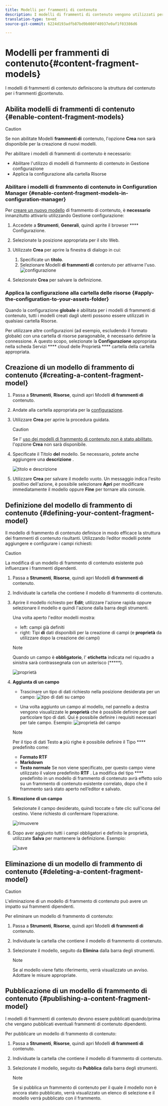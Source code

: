 ```yaml
---
title: Modelli per frammenti di contenuto
description: I modelli di frammenti di contenuto vengono utilizzati per creare frammenti di contenuto con contenuto strutturato.
translation-type: tm+mt
source-git-commit: 6224d193adfb87bd9b080f48937e0af1f03386d6

---
```



# Modelli per frammenti di contenuto{#content-fragment-models}

I modelli di frammenti di contenuto definiscono la struttura del contenuto per i frammenti [di](/help/assets/content-fragments/content-fragments.md)contenuto.

## Abilita modelli di frammenti di contenuto {#enable-content-fragment-models}

>[!CAUTION]
>
>Se non abilitate Modelli **frammenti di** contenuto, l&#39;opzione **Crea** non sarà disponibile per la creazione di nuovi modelli.

Per abilitare i modelli di frammenti di contenuto è necessario:

* Abilitare l&#39;utilizzo di modelli di frammento di contenuto in Gestione configurazione
* Applica la configurazione alla cartella Risorse

### Abilitare i modelli di frammento di contenuto in Configuration Manager {#enable-content-fragment-models-in-configuration-manager}

Per [creare un nuovo modello](#creating-a-content-fragment-model) di frammento di contenuto, è **necessario** innanzitutto attivarlo utilizzando Gestione configurazione:

1. Accedete a **Strumenti**, **Generali**, quindi aprite il browser **** Configurazione.
2. Selezionate la posizione appropriata per il sito Web.
3. Utilizzate **Crea** per aprire la finestra di dialogo in cui:

   1. Specificate un **titolo**.
   2. Selezionare Modelli **di frammenti di** contenuto per attivarne l&#39;uso.
   ![configurazione](assets/cfm-models-01.png)

4. Selezionate **Crea** per salvare la definizione.

### Applica la configurazione alla cartella delle risorse {#apply-the-configuration-to-your-assets-folder}

Quando la configurazione **globale** è abilitata per i modelli di frammenti di contenuto, tutti i modelli creati dagli utenti possono essere utilizzati in qualsiasi cartella Risorse.

Per utilizzare altre configurazioni (ad esempio, escludendo il formato globale) con una cartella di risorse paragonabile, è necessario definire la connessione. A questo scopo, selezionate la **Configurazione** appropriata nella scheda Servizi **** cloud delle Proprietà **** cartella della cartella appropriata.

## Creazione di un modello di frammento di contenuto {#creating-a-content-fragment-model}

1. Passa a **Strumenti**, **Risorse**, quindi apri Modelli **di frammenti di** contenuto.
1. Andate alla cartella appropriata per la [configurazione](#enable-content-fragment-models).
1. Utilizzare **Crea** per aprire la procedura guidata.

   >[!CAUTION]
   >
   >Se l&#39; [uso dei modelli di frammento di contenuto non è stato abilitato](#enable-content-fragment-models), l&#39;opzione **Crea** non sarà disponibile.

1. Specificate il Titolo **del** modello. Se necessario, potete anche aggiungere una **descrizione** .

   ![titolo e descrizione](assets/cfm-models-02.png)

1. Utilizzare **Crea** per salvare il modello vuoto. Un messaggio indica l&#39;esito positivo dell&#39;azione, è possibile selezionare **Apri** per modificare immediatamente il modello oppure **Fine** per tornare alla console.

## Definizione del modello di frammento di contenuto {#defining-your-content-fragment-model}

Il modello di frammento di contenuto definisce in modo efficace la struttura dei frammenti di contenuto risultanti. Utilizzando l’editor modelli potete aggiungere e configurare i campi richiesti:

>[!CAUTION]
>
>La modifica di un modello di frammento di contenuto esistente può influenzare i frammenti dipendenti.

1. Passa a **Strumenti**, **Risorse**, quindi apri Modelli **di frammenti di** contenuto.

1. Individuate la cartella che contiene il modello di frammento di contenuto.
1. Aprire il modello richiesto per **Edit**; utilizzare l&#39;azione rapida oppure selezionare il modello e quindi l&#39;azione dalla barra degli strumenti.

   Una volta aperto l&#39;editor modelli mostra:

   * left: campi già definiti
   * right: Tipi **di** dati disponibili per la creazione di campi (e **proprietà** da utilizzare dopo la creazione dei campi)
   >[!NOTE]
   >
   >Quando un campo è **obbligatorio**, l&#39; **etichetta** indicata nel riquadro a sinistra sarà contrassegnata con un asterisco (*****).

   ![proprietà](assets/cfm-models-03.png)

1. **Aggiunta di un campo**

   * Trascinare un tipo di dati richiesto nella posizione desiderata per un campo:
   ![tipo di dati su campo](assets/cfm-models-04.png)

   * Una volta aggiunto un campo al modello, nel pannello a destra vengono visualizzate le **proprietà** che è possibile definire per quel particolare tipo di dati. Qui è possibile definire i requisiti necessari per tale campo. Esempio:
   ![proprietà del campo](assets/cfm-models-05.png)

   >[!NOTE]
   Per il tipo di dati Testo **a** più righe è possibile definire il Tipo **** predefinito come:
   * **Formato RTF**
   * **Markdown**
   * **Testo normale**
   Se non viene specificato, per questo campo viene utilizzato il valore predefinito **RTF** .
   La modifica del tipo **** predefinito in un modello di frammento di contenuto avrà effetto solo su un frammento di contenuto esistente correlato, dopo che il frammento sarà stato aperto nell’editor e salvato.

1. **Rimozione di un campo**

   Selezionate il campo desiderato, quindi toccate o fate clic sull&#39;icona del cestino. Viene richiesto di confermare l’operazione.

   ![rimuovere](assets/cfm-models-06.png)

1. Dopo aver aggiunto tutti i campi obbligatori e definito le proprietà, utilizzate **Salva** per mantenere la definizione. Esempio:

   ![save](assets/cfm-models-07.png)

## Eliminazione di un modello di frammento di contenuto {#deleting-a-content-fragment-model}

>[!CAUTION]
L&#39;eliminazione di un modello di frammento di contenuto può avere un impatto sui frammenti dipendenti.

Per eliminare un modello di frammento di contenuto:

1. Passa a **Strumenti**, **Risorse**, quindi apri Modelli **di frammenti di** contenuto.

1. Individuate la cartella che contiene il modello di frammento di contenuto.
1. Selezionate il modello, seguito da **Elimina** dalla barra degli strumenti.

   >[!NOTE]
   Se al modello viene fatto riferimento, verrà visualizzato un avviso. Adottare le misure appropriate.

## Pubblicazione di un modello di frammento di contenuto {#publishing-a-content-fragment-model}

I modelli di frammenti di contenuto devono essere pubblicati quando/prima che vengano pubblicati eventuali frammenti di contenuto dipendenti.

Per pubblicare un modello di frammento di contenuto:

1. Passa a **Strumenti**, **Risorse**, quindi apri Modelli **di frammenti di** contenuto.

1. Individuate la cartella che contiene il modello di frammento di contenuto.
1. Selezionate il modello, seguito da **Pubblica** dalla barra degli strumenti.

   >[!NOTE]
   Se si pubblica un frammento di contenuto per il quale il modello non è ancora stato pubblicato, verrà visualizzato un elenco di selezione e il modello verrà pubblicato con il frammento.
